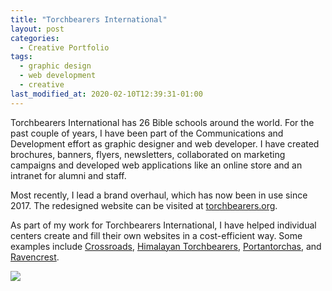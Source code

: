 ```yaml
---
title: "Torchbearers International"
layout: post
categories:
  - Creative Portfolio
tags:
  - graphic design
  - web development
  - creative
last_modified_at: 2020-02-10T12:39:31-01:00
---
```


Torchbearers International has 26 Bible schools around the world. For the past couple of years, I have been part of the Communications and Development effort as graphic designer and web developer. I have created brochures, banners, flyers, newsletters, collaborated on marketing campaigns and developed web applications like an online store and an intranet for alumni and staff.

Most recently, I lead a brand overhaul, which has now been in use since 2017. The redesigned website can be visited at [torchbearers.org](https://www.torchbearers.org).

As part of my work for Torchbearers International, I have helped individual centers create and fill their own websites in a cost-efficient way. Some examples include [Crossroads](https://www.torchbearers-albania.org), [Himalayan Torchbearers](https://www.torchbearersindia.org/), [Portantorchas](https://www.portantorchas.org/), and [Ravencrest](https://www.ravencrest.org).

![](https://pro2-bar-s3-cdn-cf6.myportfolio.com/1526bf775aea4708701ddfe21e6f0983/740d9a8e45d129271f5df4b7_rw_1920.jpg?h=3268f502683bce8eac67582d66b2ca1a)
